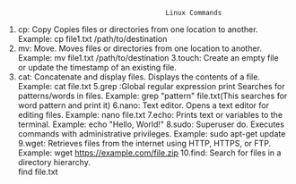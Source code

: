                                             Linux Commands
1. cp:  Copy
Copies files or directories from one location to another. 
Example: cp file1.txt /path/to/destination
2. mv: Move.
Moves files or directories from one location to another. 
Example: mv file1.txt /path/to/destination
3.touch:
Create an empty file or update the timestamp of an existing file.
4. cat:
Concatenate and display files. Displays the contents of a file.
Example: cat file.txt
5.grep :Global regular expression print
Searches for patterns/words in files. Example: grep "pattern" file.txt(This searches for word pattern and print it)
6.nano:
Text editor. Opens a text editor for editing files.
Example: nano file.txt
7.echo:
Prints text or variables to the terminal.
Example: echo "Hello, World!"
8.sudo:
Superuser do. Executes commands with administrative privileges.
Example: sudo apt-get update
9.wget:
Retrieves files from the internet using HTTP, HTTPS, or FTP.
Example: wget https://example.com/file.zip
10.find:
Search for files in a directory hierarchy.                 
find file.txt
